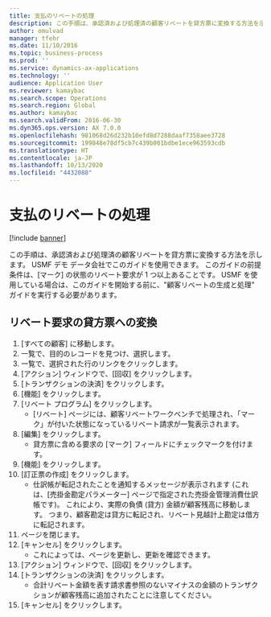 ```yaml
---
title: 支払のリベートの処理
description: この手順は、承認済および処理済の顧客リベートを貸方票に変換する方法を示します。
author: omulvad
manager: tfehr
ms.date: 11/10/2016
ms.topic: business-process
ms.prod: ''
ms.service: dynamics-ax-applications
ms.technology: ''
audience: Application User
ms.reviewer: kamaybac
ms.search.scope: Operations
ms.search.region: Global
ms.author: kamaybac
ms.search.validFrom: 2016-06-30
ms.dyn365.ops.version: AX 7.0.0
ms.openlocfilehash: 981068d26d232b10efd8d7288daaf7358aee3728
ms.sourcegitcommit: 199848e78df5cb7c439b001bdbe1ece963593cdb
ms.translationtype: HT
ms.contentlocale: ja-JP
ms.lasthandoff: 10/13/2020
ms.locfileid: "4432088"
---
```

# <a name="process-rebates-for-payment"></a>支払のリベートの処理

[!include [banner](../../includes/banner.md)]

この手順は、承認済および処理済の顧客リベートを貸方票に変換する方法を示します。 USMF デモ データ会社でこのガイドを使用できます。 このガイドの前提条件は、[マーク] の状態のリベート要求が 1 つ以上あることです。 USMF を使用している場合は、このガイドを開始する前に、"顧客リベートの生成と処理" ガイドを実行する必要があります。


## <a name="convert-rebate-claims-to-credit-note"></a>リベート要求の貸方票への変換
1. [すべての顧客] に移動します。
2. 一覧で、目的のレコードを見つけ、選択します。
3. 一覧で、選択された行のリンクをクリックします。
4. [アクション] ウィンドウで、[回収] をクリックします。
5. [トランザクションの決済] をクリックします。
6. [機能] をクリックします。
7. [リベート プログラム] をクリックします。
    * [リベート] ページには、顧客リベートワークベンチで処理され、「マーク」が付いた状態になっているリベート請求が一覧表示されます。    
8. [編集] をクリックします。
    * 貸方票に含める要求の [マーク] フィールドにチェックマークを付けます。   
9. [機能] をクリックします。
10. [訂正票の作成] をクリックします。
    * 仕訳帳が転記されたことを通知するメッセージが表示されます (これは、[売掛金勘定パラメーター] ページで指定された売掛金管理消費仕訳帳です)。 これにより、実際の負債 (貸方) 金額が顧客残高に移動します。 つまり、顧客勘定は貸方に転記され、リベート見越計上勘定は借方に転記されます。  
11. ページを閉じます。
12. [キャンセル] をクリックします。
    * これによっては、ページを更新し、更新を確認できます。  
13. [アクション] ウィンドウで、[回収] をクリックします。
14. [トランザクションの決済] をクリックします。
    * 合計リベート金額を表す請求書参照のないマイナスの金額のトランザクションが顧客残高に追加されたことに注意してください。   
15. [キャンセル] をクリックします。

